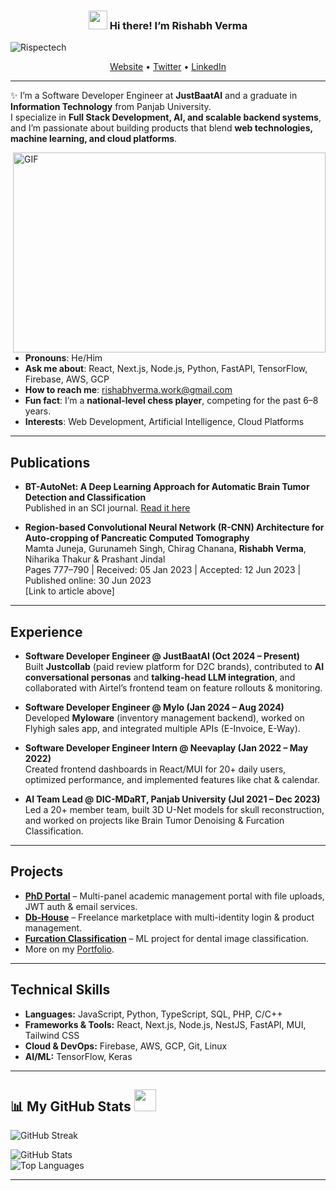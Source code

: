<!-- Heading -->
<h3 align="center"><img src="https://raw.githubusercontent.com/MartinHeinz/MartinHeinz/master/wave.gif" width="30px"> Hi there! I’m Rishabh Verma</h3>

<!-- Profile Views -->
<p align="left">
  <img src="https://komarev.com/ghpvc/?username=Rispectech&label=Profile%20views&color=0e75b6&style=flat" alt="Rispectech" />
</p>

<p align="center">
  <a href="https://rishabh-profile.netlify.app/">Website</a> •
  <a href="https://twitter.com/RyuV_8085">Twitter</a> •
  <a href="https://www.linkedin.com/in/rishabh-verma-7a98a5200/">LinkedIn</a>
</p>

---

✨ I’m a Software Developer Engineer at **JustBaatAI** and a graduate in **Information Technology** from Panjab University.  
I specialize in **Full Stack Development, AI, and scalable backend systems**, and I’m passionate about building products that blend **web technologies, machine learning, and cloud platforms**.

<!-- code gif -->
<img align="right" alt="GIF" src="./code.gif" width="500" height="320" />

- **Pronouns**: He/Him  
- **Ask me about**: React, Next.js, Node.js, Python, FastAPI, TensorFlow, Firebase, AWS, GCP  
- **How to reach me**: rishabhverma.work@gmail.com  
- **Fun fact**: I’m a **national-level chess player**, competing for the past 6–8 years.  
- **Interests**: Web Development, Artificial Intelligence, Cloud Platforms  

---

##  Publications

- **BT-AutoNet: A Deep Learning Approach for Automatic Brain Tumor Detection and Classification**  
  Published in an SCI journal. [Read it here](https://www.tandfonline.com/eprint/2ZNNIS9NEEZXNGQS7SQP/full?target=10.1080/13682199.2023.2226413)

- **Region-based Convolutional Neural Network (R-CNN) Architecture for Auto-cropping of Pancreatic Computed Tomography**  
  Mamta Juneja, Gurunameh Singh, Chirag Chanana, **Rishabh Verma**, Niharika Thakur & Prashant Jindal  
  Pages 777–790 | Received: 05 Jan 2023 | Accepted: 12 Jun 2023 | Published online: 30 Jun 2023  
  [Link to article above]

---

##  Experience

- **Software Developer Engineer @ JustBaatAI (Oct 2024 – Present)**  
  Built **Justcollab** (paid review platform for D2C brands), contributed to **AI conversational personas** and **talking-head LLM integration**, and collaborated with Airtel’s frontend team on feature rollouts & monitoring.

- **Software Developer Engineer @ Mylo (Jan 2024 – Aug 2024)**  
  Developed **Myloware** (inventory management backend), worked on Flyhigh sales app, and integrated multiple APIs (E-Invoice, E-Way).

- **Software Developer Engineer Intern @ Neevaplay (Jan 2022 – May 2022)**  
  Created frontend dashboards in React/MUI for 20+ daily users, optimized performance, and implemented features like chat & calendar.

- **AI Team Lead @ DIC-MDaRT, Panjab University (Jul 2021 – Dec 2023)**  
  Led a 20+ member team, built 3D U-Net models for skull reconstruction, and worked on projects like Brain Tumor Denoising & Furcation Classification.

---

##  Projects

- **[PhD Portal](https://github.com/Rispectech/PHD-Portal)** – Multi-panel academic management portal with file uploads, JWT auth & email services.  
- **[Db-House](https://github.com/Rispectech/db-house)** – Freelance marketplace with multi-identity login & product management.  
- **[Furcation Classification](https://github.com/Rispectech/Furcation)** – ML project for dental image classification.  
- More on my [Portfolio](https://rishabh-profile.netlify.app/).

---

##  Technical Skills

- **Languages:** JavaScript, Python, TypeScript, SQL, PHP, C/C++  
- **Frameworks & Tools:** React, Next.js, Node.js, NestJS, FastAPI, MUI, Tailwind CSS  
- **Cloud & DevOps:** Firebase, AWS, GCP, Git, Linux  
- **AI/ML:** TensorFlow, Keras

---

## 📊 My GitHub Stats <img src="https://i.pinimg.com/originals/65/c4/f4/65c4f452571be1261e9c623f7da488ac.gif" width="35px">

![GitHub Streak](https://github-readme-streak-stats.herokuapp.com?user=Rispectech&theme=dark&hide_border=true)  

![GitHub Stats](http://github-profile-summary-cards.vercel.app/api/cards/stats?username=Rispectech&theme=github_dark)  
![Top Languages](http://github-profile-summary-cards.vercel.app/api/cards/most-commit-language?username=Rispectech&theme=github_dark)

---
<!-- THE END -->
